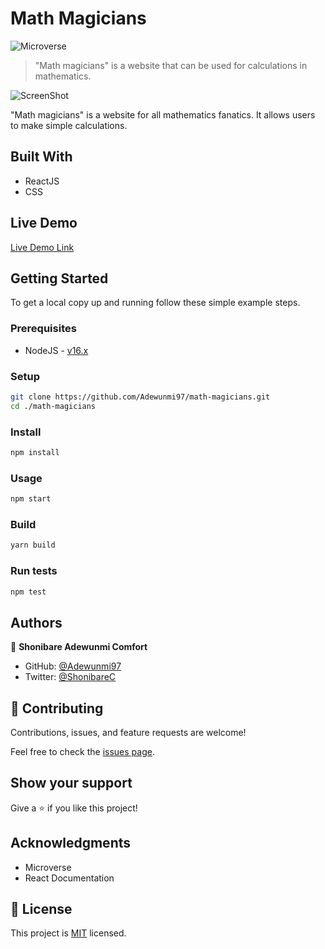 # Math Magicians

![Microverse](https://img.shields.io/badge/Microverse-blueviolet)

> "Math magicians" is a website that can be used for calculations in mathematics.

![ScreenShot](https://user-images.githubusercontent.com/60876346/138553910-bedbef50-60a4-4a7e-a3b3-af35bc74b2e4.png)

"Math magicians" is a website for all  mathematics fanatics. It allows users to make simple calculations.

## Built With

- ReactJS
- CSS

## Live Demo

[Live Demo Link]()

## Getting Started

To get a local copy up and running follow these simple example steps.

### Prerequisites

- NodeJS - [v16.x](https://nodejs.org/en/)

### Setup

```bash
git clone https://github.com/Adewunmi97/math-magicians.git
cd ./math-magicians
```

### Install

```bash
npm install
```

### Usage

```bash
npm start
```

### Build

```bash
yarn build
```

### Run tests

```bash
npm test
```

## Authors

👤 **Shonibare Adewunmi Comfort**
- GitHub: [@Adewunmi97](https://github.com/Adewunmi97)
- Twitter: [@ShonibareC](https://twitter.com/ShonibareC)

## 🤝 Contributing

Contributions, issues, and feature requests are welcome!

Feel free to check the [issues page](https://github.com/Adewunmi97/math-magicians/issues/).

## Show your support

Give a ⭐️ if you like this project!

## Acknowledgments

- Microverse
- React Documentation

## 📝 License

This project is [MIT](./MIT.md) licensed.
